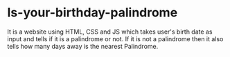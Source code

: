# Is-your-birthday-palindrome
It is a website using HTML, CSS and JS which takes user's birth date as input and tells if it is a palindrome or not. If it is not a palindrome then it also tells how many days away is the nearest Palindrome.